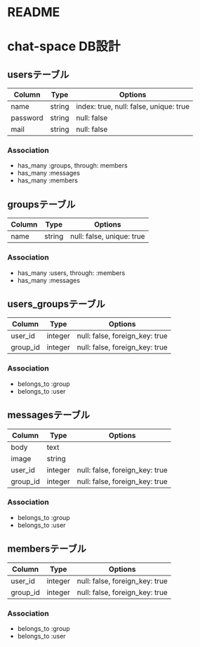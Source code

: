 # README

# chat-space DB設計
## usersテーブル
|Column|Type|Options|
|------|----|-------|
|name|string|index: true, null: false, unique: true|
|password|string|null: false|
|mail|string|null: false|
### Association
- has_many :groups, through: members
- has_many :messages
- has_many :members

## groupsテーブル
|Column|Type|Options|
|------|----|-------|
|name|string|null: false, unique: true|
### Association
- has_many :users, through: :members
- has_many :messages

## users_groupsテーブル
|Column|Type|Options|
|------|----|-------|
|user_id|integer|null: false, foreign_key: true|
|group_id|integer|null: false, foreign_key: true|

### Association
- belongs_to :group
- belongs_to :user

## messagesテーブル
|Column|Type|Options|
|------|----|-------|
|body|text||
|image|string||
|user_id|integer|null: false, foreign_key: true|
|group_id|integer|null: false, foreign_key: true|
### Association
- belongs_to :group
- belongs_to :user

## membersテーブル
|Column|Type|Options|
|------|----|-------|
|user_id|integer|null: false, foreign_key: true|
|group_id|integer|null: false, foreign_key: true|
### Association
- belongs_to :group
- belongs_to :user